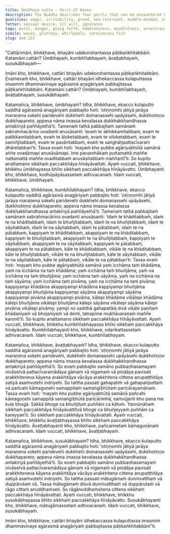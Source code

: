 ```yaml
---
title: Ūmibhaya sutta - Peril Of Waves
description: The Buddha describes four perils that can be encountered by those who have gone forth into homelessness, drawing an analogy to the dangers faced when entering water. These perils are anger and irritation (waves), gluttony (crocodiles), sensual pleasures (whirlpools), and lust (carnivorous fish).
qualities: anger, irritability, greed, non-restraint, muddle-minded, sensual desire, passion
fetter: sensual desire, ill will, ignorance
tags: peril, danger, going forth, homelessness, mindfulness, unrestrained sense faculties, women, sensual pleasure, sensual desire, anger, irritation, gluttony, overeating, lust, passion, an, an4
simile: waves, gluttony, whirlpools, carnivorous fish
slug: an4.122
---
```


“Cattārimāni, bhikkhave, bhayāni udakorohantassa pāṭikaṅkhitabbāni. Katamāni cattāri? Ūmibhayaṁ, kumbhīlabhayaṁ, āvaṭṭabhayaṁ, susukābhayaṁ—

Imāni kho, bhikkhave, cattāri bhayāni udakorohantassa pāṭikaṅkhitabbāni. Evamevaṁ kho, bhikkhave, cattāri bhayāni idhekaccassa kulaputtassa imasmiṁ dhammavinaye agārasmā anagāriyaṁ pabbajitassa pāṭikaṅkhitabbāni. Katamāni cattāri? Ūmibhayaṁ, kumbhīlabhayaṁ, āvaṭṭabhayaṁ, susukābhayaṁ.

Katamañca, bhikkhave, ūmibhayaṁ? Idha, bhikkhave, ekacco kulaputto saddhā agārasmā anagāriyaṁ pabbajito hoti: ‘otiṇṇomhi jātiyā jarāya maraṇena sokehi paridevehi dukkhehi domanassehi upāyāsehi, dukkhotiṇṇo dukkhapareto; appeva nāma imassa kevalassa dukkhakkhandhassa antakiriyā paññāyethā’ti. Tamenaṁ tathā pabbajitaṁ samānaṁ sabrahmacārino ovadanti anusāsanti: ‘evaṁ te abhikkamitabbaṁ, evaṁ te paṭikkamitabbaṁ, evaṁ te āloketabbaṁ, evaṁ te viloketabbaṁ, evaṁ te samiñjitabbaṁ, evaṁ te pasāritabbaṁ, evaṁ te saṅghāṭipattacīvaraṁ dhāretabban’ti. Tassa evaṁ hoti: ‘mayaṁ kho pubbe agāriyabhūtā samānā aññe ovadāmapi anusāsāmapi. Ime panamhākaṁ puttamattā maññe nattamattā maññe ovaditabbaṁ anusāsitabbaṁ maññantī’ti. So kupito anattamano sikkhaṁ paccakkhāya hīnāyāvattati. Ayaṁ vuccati, bhikkhave, bhikkhu ūmibhayassa bhīto sikkhaṁ paccakkhāya hīnāyāvatto. Ūmibhayanti kho, bhikkhave, kodhūpāyāsassetaṁ adhivacanaṁ. Idaṁ vuccati, bhikkhave, ūmibhayaṁ.

Katamañca, bhikkhave, kumbhīlabhayaṁ? Idha, bhikkhave, ekacco kulaputto saddhā agārasmā anagāriyaṁ pabbajito hoti: ‘otiṇṇomhi jātiyā jarāya maraṇena sokehi paridevehi dukkhehi domanassehi upāyāsehi, dukkhotiṇṇo dukkhapareto; appeva nāma imassa kevalassa dukkhakkhandhassa antakiriyā paññāyethā’ti. Tamenaṁ tathā pabbajitaṁ samānaṁ sabrahmacārino ovadanti anusāsanti: ‘idaṁ te khāditabbaṁ, idaṁ te na khāditabbaṁ, idaṁ te bhuñjitabbaṁ, idaṁ te na bhuñjitabbaṁ, idaṁ te sāyitabbaṁ, idaṁ te na sāyitabbaṁ, idaṁ te pātabbaṁ, idaṁ te na pātabbaṁ, kappiyaṁ te khāditabbaṁ, akappiyaṁ te na khāditabbaṁ, kappiyaṁ te bhuñjitabbaṁ, akappiyaṁ te na bhuñjitabbaṁ, kappiyaṁ te sāyitabbaṁ, akappiyaṁ te na sāyitabbaṁ, kappiyaṁ te pātabbaṁ, akappiyaṁ te na pātabbaṁ, kāle te khāditabbaṁ, vikāle te na khāditabbaṁ, kāle te bhuñjitabbaṁ, vikāle te na bhuñjitabbaṁ, kāle te sāyitabbaṁ, vikāle te na sāyitabbaṁ, kāle te pātabbaṁ, vikāle te na pātabban’ti. Tassa evaṁ hoti: ‘mayaṁ kho pubbe agāriyabhūtā samānā yaṁ icchāma taṁ khādāma, yaṁ na icchāma na taṁ khādāma; yaṁ icchāma taṁ bhuñjāma, yaṁ na icchāma na taṁ bhuñjāma; yaṁ icchāma taṁ sāyāma, yaṁ na icchāma na taṁ sāyāma; yaṁ icchāma taṁ pivāma, yaṁ na icchāma na taṁ pivāma; kappiyampi khādāma akappiyampi khādāma kappiyampi bhuñjāma akappiyampi bhuñjāma kappiyampi sāyāma akappiyampi sāyāma kappiyampi pivāma akappiyampi pivāma, kālepi khādāma vikālepi khādāma kālepi bhuñjāma vikālepi bhuñjāma kālepi sāyāma vikālepi sāyāma kālepi pivāma vikālepi pivāma; yampi no saddhā gahapatikā divā vikāle paṇītaṁ khādanīyaṁ vā bhojanīyaṁ vā denti, tatrapime mukhāvaraṇaṁ maññe karontī’ti. So kupito anattamano sikkhaṁ paccakkhāya hīnāyāvattati. Ayaṁ vuccati, bhikkhave, bhikkhu kumbhīlabhayassa bhīto sikkhaṁ paccakkhāya hīnāyāvatto. Kumbhīlabhayanti kho, bhikkhave, odarikattassetaṁ adhivacanaṁ. Idaṁ vuccati, bhikkhave, kumbhīlabhayaṁ.

Katamañca, bhikkhave, āvaṭṭabhayaṁ? Idha, bhikkhave, ekacco kulaputto saddhā agārasmā anagāriyaṁ pabbajito hoti: ‘otiṇṇomhi jātiyā jarāya maraṇena sokehi paridevehi, dukkhehi domanassehi upāyāsehi dukkhotiṇṇo dukkhapareto; appeva nāma imassa kevalassa dukkhakkhandhassa antakiriyā paññāyethā’ti. So evaṁ pabbajito samāno pubbaṇhasamayaṁ nivāsetvā pattacīvaramādāya gāmaṁ vā nigamaṁ vā piṇḍāya pavisati arakkhiteneva kāyena arakkhitāya vācāya arakkhitena cittena anupaṭṭhitāya satiyā asaṁvutehi indriyehi. So tattha passati gahapatiṁ vā gahapatiputtaṁ vā pañcahi kāmaguṇehi samappitaṁ samaṅgībhūtaṁ paricārayamānaṁ. Tassa evaṁ hoti: ‘mayaṁ kho pubbe agāriyabhūtā samānā pañcahi kāmaguṇehi samappitā samaṅgībhūtā paricārimhā; saṁvijjanti kho pana me kule bhogā. Sakkā bhoge ca bhuñjituṁ puññāni ca kātuṁ. Yannūnāhaṁ sikkhaṁ paccakkhāya hīnāyāvattitvā bhoge ca bhuñjeyyaṁ puññāni ca kareyyan’ti. So sikkhaṁ paccakkhāya hīnāyāvattati. Ayaṁ vuccati, bhikkhave, bhikkhu āvaṭṭabhayassa bhīto sikkhaṁ paccakkhāya hīnāyāvatto. Āvaṭṭabhayanti kho, bhikkhave, pañcannetaṁ kāmaguṇānaṁ adhivacanaṁ. Idaṁ vuccati, bhikkhave, āvaṭṭabhayaṁ.

Katamañca, bhikkhave, susukābhayaṁ? Idha, bhikkhave, ekacco kulaputto saddhā agārasmā anagāriyaṁ pabbajito hoti: ‘otiṇṇomhi jātiyā jarāya maraṇena sokehi paridevehi dukkhehi domanassehi upāyāsehi, dukkhotiṇṇo dukkhapareto; appeva nāma imassa kevalassa dukkhakkhandhassa antakiriyā paññāyethā’ti. So evaṁ pabbajito samāno pubbaṇhasamayaṁ nivāsetvā pattacīvaramādāya gāmaṁ vā nigamaṁ vā piṇḍāya pavisati arakkhiteneva kāyena arakkhitāya vācāya arakkhitena cittena anupaṭṭhitāya satiyā asaṁvutehi indriyehi. So tattha passati mātugāmaṁ dunnivatthaṁ vā duppārutaṁ vā. Tassa mātugāmaṁ disvā dunnivatthaṁ vā duppārutaṁ vā rāgo cittaṁ anuddhaṁseti. So rāgānuddhaṁsitena cittena sikkhaṁ paccakkhāya hīnāyāvattati. Ayaṁ vuccati, bhikkhave, bhikkhu susukābhayassa bhīto sikkhaṁ paccakkhāya hīnāyāvatto. Susukābhayanti kho, bhikkhave, mātugāmassetaṁ adhivacanaṁ. Idaṁ vuccati, bhikkhave, susukābhayaṁ.

Imāni kho, bhikkhave, cattāri bhayāni idhekaccassa kulaputtassa imasmiṁ dhammavinaye agārasmā anagāriyaṁ pabbajitassa pāṭikaṅkhitabbānī”ti.
